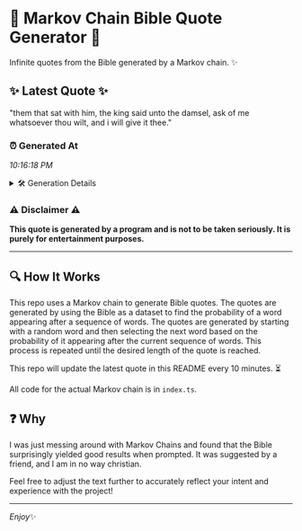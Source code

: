 # 📖 Markov Chain Bible Quote Generator 📖

Infinite quotes from the Bible generated by a Markov chain. ✨

## ✨ Latest Quote ✨
"them that sat with him, the king said unto the damsel, ask of me whatsoever thou wilt, and i will give it thee."

### ⏰ Generated At
*10:16:18 PM*

<details>
    <summary>🛠️ Generation Details</summary>
    <p>
        <strong>🌱 Seed:</strong> them<br>
        <strong>🔄 Iterations:</strong> 22<br>
        <strong>📜 Context History:</strong><br>[ them ]: that<br>[ them, that ]: sat<br>[ them, that, sat ]: with<br>[ them, that, sat, with ]: him,<br>[ them, that, sat, with, him, ]: the<br>[ them, that, sat, with, him,, the ]: king<br>[ that, sat, with, him,, the, king ]: said<br>[ sat, with, him,, the, king, said ]: unto<br>[ with, him,, the, king, said, unto ]: the<br>[ him,, the, king, said, unto, the ]: damsel,<br>[ the, king, said, unto, the, damsel, ]: ask<br>[ king, said, unto, the, damsel,, ask ]: of<br>[ said, unto, the, damsel,, ask, of ]: me<br>[ unto, the, damsel,, ask, of, me ]: whatsoever<br>[ the, damsel,, ask, of, me, whatsoever ]: thou<br>[ damsel,, ask, of, me, whatsoever, thou ]: wilt,<br>[ ask, of, me, whatsoever, thou, wilt, ]: and<br>[ of, me, whatsoever, thou, wilt,, and ]: i<br>[ me, whatsoever, thou, wilt,, and, i ]: will<br>[ whatsoever, thou, wilt,, and, i, will ]: give<br>[ thou, wilt,, and, i, will, give ]: it<br>[ wilt,, and, i, will, give, it ]: thee.<br>
    </p>
</details>

### ⚠️ Disclaimer ⚠️
**This quote is generated by a program and is not to be taken seriously. It is purely for entertainment purposes.**

---

## 🔍 How It Works

This repo uses a Markov chain to generate Bible quotes. The quotes are generated by using the Bible as a dataset to find the probability of a word appearing after a sequence of words. The quotes are generated by starting with a random word and then selecting the next word based on the probability of it appearing after the current sequence of words. This process is repeated until the desired length of the quote is reached.

This repo will update the latest quote in this README every 10 minutes. ⏳

All code for the actual Markov chain is in `index.ts`.

## ❓ Why

I was just messing around with Markov Chains and found that the Bible surprisingly yielded good results when prompted. 
It was suggested by a friend, and I am in no way christian.

Feel free to adjust the text further to accurately reflect your intent and experience with the project!

---

*Enjoy*✨

